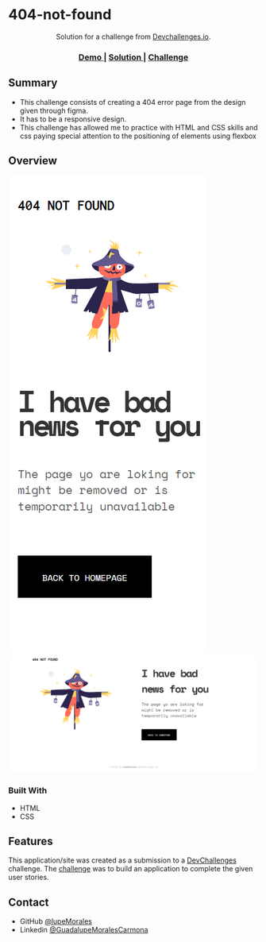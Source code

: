 # 404-not-found


<div align="center">
   Solution for a challenge from  <a href="http://devchallenges.io" target="_blank">Devchallenges.io</a>.
</div>

<div align="center">
  <h3>
    <a href="https://lupemorales.github.io/404-not-found/">
      Demo
    </a>
    <span> | </span>
    <a href="https://devchallenges.io/solutions/FJeXB9lje9O3kVW15GCz">
      Solution
    </a>
    <span> | </span>
    <a href="https://devchallenges.io/challenges/wBunSb7FPrIepJZAg0sY">
      Challenge
    </a>
  </h3>
</div>

<!-- TABLE OF CONTENTS -->

## Summary

- This challenge consists of creating a 404 error page from the design given through figma.
- It has to be a responsive design.
- This challenge has allowed me to practice with HTML and CSS skills and css paying special attention to the positioning of elements using flexbox

<!-- OVERVIEW -->

## Overview

![screenshot](./images/mobile_view.png)
![screenshot](./images/desktop_view.png)


### Built With

<!-- This section should list any major frameworks that you built your project using. Here are a few examples.-->

- HTML
- CSS

## Features

This application/site was created as a submission to a [DevChallenges](https://devchallenges.io/challenges) challenge. The [challenge](https://devchallenges.io/challenges/wBunSb7FPrIepJZAg0sY) was to build an application to complete the given user stories.




## Contact

- GitHub [@lupeMorales](https://github.com/lupeMorales)
- Linkedin [@GuadalupeMoralesCarmona](https://linkedin.com/in/guadalupe-morales-carmona-817245226/)
